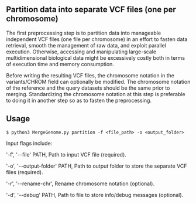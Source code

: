 ## Partition data into separate VCF files (one per chromosome)

The first preprocessing step is to partition data into manageable independent VCF files (one file per chromosome) in an effort to fasten data retrieval, smooth the management of raw data, and exploit parallel execution. Otherwise, accessing and manipulating large-scale multidimensional biological data might be excessively costly both in terms of execution time and memory consumption.

Before writing the resulting VCF files, the chromosome notation in the variants/CHROM field can optionally be modified. The chromosome notation of the reference and the query datasets should be the same prior to merging. Standardizing the chromosome notation at this step is preferable to doing it in another step so as to fasten the preprocessing.

## Usage

```
$ python3 MergeGenome.py partition -f <file_path> -o <output_folder>
```

Input flags include:

'-f', '--file' PATH, Path to input VCF file (required).

'-o', '--output-folder' PATH, Path to output folder to store the separate VCF files (required).

'-r', '--rename-chr', Rename chromosome notation (optional).

'-d', '--debug' PATH, Path to file to store info/debug messages (optional).